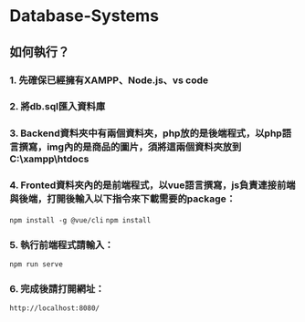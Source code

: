 # Database-Systems
## 如何執行？
### 1. 先確保已經擁有XAMPP、Node.js、vs code
### 2. 將db.sql匯入資料庫
### 3. Backend資料夾中有兩個資料夾，php放的是後端程式，以php語言撰寫，img內的是商品的圖片，須將這兩個資料夾放到C:\\xampp\\htdocs
### 4. Fronted資料夾內的是前端程式，以vue語言撰寫，js負責連接前端與後端，打開後輸入以下指令來下載需要的package：
`npm install -g @vue/cli`
`npm install`
### 5. 執行前端程式請輸入：
`npm run serve`
### 6. 完成後請打開網址：
`http://localhost:8080/`
